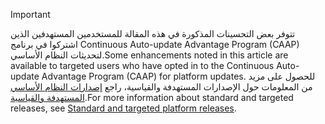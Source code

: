> [!IMPORTANT]
> <span data-ttu-id="1b7c1-101">تتوفر بعض التحسينات المذكورة في هذه المقالة للمستخدمين المستهدفين الذين اشتركوا في برنامج Continuous Auto-update Advantage Program (CAAP) لتحديثات النظام الأساسي.</span><span class="sxs-lookup"><span data-stu-id="1b7c1-101">Some enhancements noted in this article are available to targeted users who have opted in to the Continuous Auto-update Advantage Program (CAAP) for platform updates.</span></span> <span data-ttu-id="1b7c1-102">للحصول على مزيد من المعلومات حول الإصدارات المستهدفة والقياسية، راجع [إصدارات النظام الأساسي المستهدفة والقياسية](../fin-and-ops/get-started/public-preview-releases.md).</span><span class="sxs-lookup"><span data-stu-id="1b7c1-102">For more information about standard and targeted releases, see [Standard and targeted platform releases](../fin-and-ops/get-started/public-preview-releases.md).</span></span>
